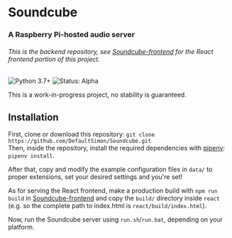 # Soundcube
### A Raspberry Pi-hosted audio server
###### This is the backend repository, see [Soundcube-frontend](https://github.com/DefaultSimon/Soundcube-frontend) for the React frontend portion of this project.
![Python 3.7+](https://img.shields.io/badge/python-3.7%2B-blue.svg)
![Status: Alpha](https://img.shields.io/badge/status-alpha-orange.svg)  

This is a work-in-progress project, no stability is guaranteed.


## Installation
First, clone or download this repository: `git clone https://github.com/DefaultSimon/Soundcube.git`  
Then, inside the repository, install the required dependencies with [pipenv](https://github.com/pypa/pipenv): `pipenv install`.

After that, copy and modify the example configuration files in `data/` to proper extensions, set your desired settings and you're set!  

As for serving the React frontend, make a production build with `npm run build` in [Soundcube-frontend](https://github.com/DefaultSimon/Soundcube-frontend) and copy the `build/` directory inside `react` (e.g. so the complete path to index.html is `react/build/index.html`).

Now, run the Soundcube server using `run.sh`/`run.bat`, depending on your platform.
